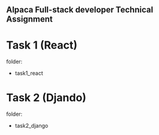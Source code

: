 ## Alpaca Full-stack developer Technical Assignment


# Task 1 (React)
folder:
* task1_react

# Task 2 (Djando)
folder:
* task2_django
